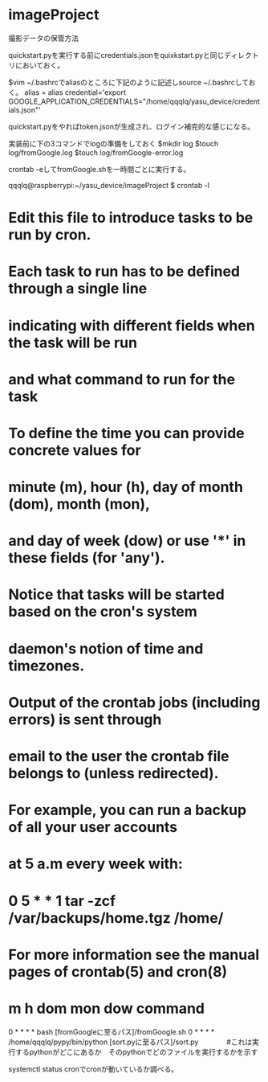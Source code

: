 # imageProject
撮影データの保管方法

quickstart.pyを実行する前にcredentials.jsonをquixkstart.pyと同じディレクトリにおいておく。

$vim ~/.bashrcでaliasのところに下記のように記述しsource ~/.bashrcしておく。
alias = alias credential='export GOOGLE_APPLICATION_CREDENTIALS="/home/qqqlq/yasu_device/credentials.json"'

quickstart.pyをやればtoken.jsonが生成され、ログイン補完的な感じになる。

実装前に下の3コマンドでlogの準備をしておく
$mkdir log
$touch log/fromGoogle.log
$touch log/fromGoogle-error.log

crontab -eしてfromGoogle.shを一時間ごとに実行する。

qqqlq@raspberrypi:~/yasu_device/imageProject $ crontab -l
# Edit this file to introduce tasks to be run by cron.
#
# Each task to run has to be defined through a single line
# indicating with different fields when the task will be run
# and what command to run for the task
#
# To define the time you can provide concrete values for
# minute (m), hour (h), day of month (dom), month (mon),
# and day of week (dow) or use '*' in these fields (for 'any').
#
# Notice that tasks will be started based on the cron's system
# daemon's notion of time and timezones.
#
# Output of the crontab jobs (including errors) is sent through
# email to the user the crontab file belongs to (unless redirected).
#
# For example, you can run a backup of all your user accounts
# at 5 a.m every week with:
# 0 5 * * 1 tar -zcf /var/backups/home.tgz /home/
#
# For more information see the manual pages of crontab(5) and cron(8)
#
# m h  dom mon dow   command

0 * * * * bash [fromGoogleに至るパス]/fromGoogle.sh
0 * * * * /home/qqqlq/pypy/bin/python [sort.pyに至るパス]/sort.py　　　　#これは実行するpythonがどこにあるか　そのpythonでどのファイルを実行するかを示す


systemctl status cronでcronが動いているか調べる。
